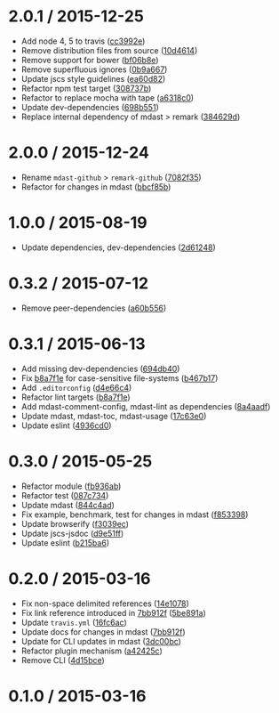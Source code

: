 <!--remark setext-->

<!--lint disable no-multiple-toplevel-headings-->

<!--lint disable maximum-line-length-->

2.0.1 / 2015-12-25
==================

*   Add node 4, 5 to travis ([cc3992e](https://github.com/wooorm/remark-github/commit/cc3992e))
*   Remove distribution files from source ([10d4614](https://github.com/wooorm/remark-github/commit/10d4614))
*   Remove support for bower ([bf06b8e](https://github.com/wooorm/remark-github/commit/bf06b8e))
*   Remove superfluous ignores ([0b9a667](https://github.com/wooorm/remark-github/commit/0b9a667))
*   Update jscs style guidelines ([ea60d82](https://github.com/wooorm/remark-github/commit/ea60d82))
*   Refactor npm test target ([308737b](https://github.com/wooorm/remark-github/commit/308737b))
*   Refactor to replace mocha with tape ([a6318c0](https://github.com/wooorm/remark-github/commit/a6318c0))
*   Update dev-dependencies ([698b551](https://github.com/wooorm/remark-github/commit/698b551))
*   Replace internal dependency of mdast > remark ([384629d](https://github.com/wooorm/remark-github/commit/384629d))

2.0.0 / 2015-12-24
==================

*   Rename `mdast-github` > `remark-github` ([7082f35](https://github.com/wooorm/remark-github/commit/7082f35))
*   Refactor for changes in mdast ([bbcf85b](https://github.com/wooorm/remark-github/commit/bbcf85b))

1.0.0 / 2015-08-19
==================

*   Update dependencies, dev-dependencies ([2d61248](https://github.com/wooorm/remark-github/commit/2d61248))

0.3.2 / 2015-07-12
==================

*   Remove peer-dependencies ([a60b556](https://github.com/wooorm/remark-github/commit/a60b556))

0.3.1 / 2015-06-13
==================

*   Add missing dev-dependencies ([694db40](https://github.com/wooorm/remark-github/commit/694db40))
*   Fix [b8a7f1e](https://github.com/wooorm/remark-github/commit/b8a7f1e) for case-sensitive file-systems ([b467b17](https://github.com/wooorm/remark-github/commit/b467b17))
*   Add `.editorconfig` ([d4e66c4](https://github.com/wooorm/remark-github/commit/d4e66c4))
*   Refactor lint targets ([b8a7f1e](https://github.com/wooorm/remark-github/commit/b8a7f1e))
*   Add mdast-comment-config, mdast-lint as dependencies ([8a4aadf](https://github.com/wooorm/remark-github/commit/8a4aadf))
*   Update mdast, mdast-toc, mdast-usage ([17c63e0](https://github.com/wooorm/remark-github/commit/17c63e0))
*   Update eslint ([4936cd0](https://github.com/wooorm/remark-github/commit/4936cd0))

0.3.0 / 2015-05-25
==================

*   Refactor module ([fb936ab](https://github.com/wooorm/remark-github/commit/fb936ab))
*   Refactor test ([087c734](https://github.com/wooorm/remark-github/commit/087c734))
*   Update mdast ([844c4ad](https://github.com/wooorm/remark-github/commit/844c4ad))
*   Fix example, benchmark, test for changes in mdast ([f853398](https://github.com/wooorm/remark-github/commit/f853398))
*   Update browserify ([f3039ec](https://github.com/wooorm/remark-github/commit/f3039ec))
*   Update jscs-jsdoc ([d9e51ff](https://github.com/wooorm/remark-github/commit/d9e51ff))
*   Update eslint ([b215ba6](https://github.com/wooorm/remark-github/commit/b215ba6))

0.2.0 / 2015-03-16
==================

*   Fix non-space delimited references ([14e1078](https://github.com/wooorm/remark-github/commit/14e1078))
*   Fix link reference introduced in [7bb912f](https://github.com/wooorm/remark-github/commit/7bb912f) ([5be891a](https://github.com/wooorm/remark-github/commit/5be891a))
*   Update `travis.yml` ([16fc6ac](https://github.com/wooorm/remark-github/commit/16fc6ac))
*   Update docs for changes in mdast ([7bb912f](https://github.com/wooorm/remark-github/commit/7bb912f))
*   Update for CLI updates in mdast ([3dc00bc](https://github.com/wooorm/remark-github/commit/3dc00bc))
*   Refactor plugin mechanism ([a42425c](https://github.com/wooorm/remark-github/commit/a42425c))
*   Remove CLI ([4d15bce](https://github.com/wooorm/remark-github/commit/4d15bce))

0.1.0 / 2015-03-16
==================
